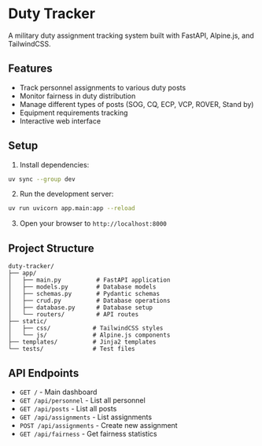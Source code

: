 # Duty Tracker

A military duty assignment tracking system built with FastAPI, Alpine.js, and TailwindCSS.

## Features

- Track personnel assignments to various duty posts
- Monitor fairness in duty distribution
- Manage different types of posts (SOG, CQ, ECP, VCP, ROVER, Stand by)
- Equipment requirements tracking
- Interactive web interface

## Setup

1. Install dependencies:
```bash
uv sync --group dev
```

2. Run the development server:
```bash
uv run uvicorn app.main:app --reload
```

3. Open your browser to `http://localhost:8000`

## Project Structure

```
duty-tracker/
├── app/
│   ├── main.py          # FastAPI application
│   ├── models.py        # Database models
│   ├── schemas.py       # Pydantic schemas
│   ├── crud.py          # Database operations
│   ├── database.py      # Database setup
│   └── routers/         # API routes
├── static/
│   ├── css/            # TailwindCSS styles
│   └── js/             # Alpine.js components
├── templates/          # Jinja2 templates
└── tests/              # Test files
```

## API Endpoints

- `GET /` - Main dashboard
- `GET /api/personnel` - List all personnel
- `GET /api/posts` - List all posts
- `GET /api/assignments` - List assignments
- `POST /api/assignments` - Create new assignment
- `GET /api/fairness` - Get fairness statistics
